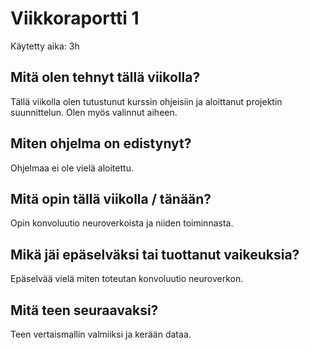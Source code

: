 # Viikkoraportti 1

Käytetty aika: 3h

## Mitä olen tehnyt tällä viikolla?

Tällä viikolla olen tutustunut kurssin ohjeisiin ja aloittanut projektin suunnittelun. Olen myös valinnut aiheen.

## Miten ohjelma on edistynyt?

Ohjelmaa ei ole vielä aloitettu.

## Mitä opin tällä viikolla / tänään?

Opin konvoluutio neuroverkoista ja niiden toiminnasta.

## Mikä jäi epäselväksi tai tuottanut vaikeuksia?

Epäselvää vielä miten toteutan konvoluutio neuroverkon.

## Mitä teen seuraavaksi?

Teen vertaismallin valmiiksi ja kerään dataa.
